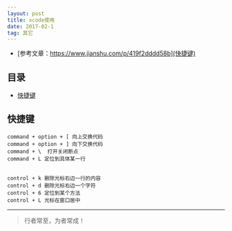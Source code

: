```yaml
---
layout: post
title: xcode使用 
date: 2017-02-1 
tag: 其它
---
```



- [参考文章：https://www.jianshu.com/p/419f2dddd58b](快捷键)

## 目录

- [快捷键](#content1)   


<!-- ************************************************ -->
## <a id="content1">快捷键</a>

```
command + option + [ 向上交换代码
command + option + ] 向下交换代码
command + \  打开关闭断点
command + L 定位到具体某一行


control + k 删除光标右边一行的内容
control + d 删除光标右边一个字符
control + 6 定位到某个方法
control + L 光标在窗口居中
```



----------
>  行者常至，为者常成！
